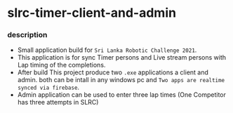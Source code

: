 # slrc-timer-client-and-admin
### description
- Small application build for `Sri Lanka Robotic Challenge 2021`. 
- This application is for sync Timer persons and Live stream persons with Lap timing of the completions. 
- After build This project produce two `.exe` applications a client and admin. both can be intall in any windows pc and `Two apps are realtime synced via firebase`.
- Admin application can be used to enter three lap times (One Competitor has three attempts in SLRC)
